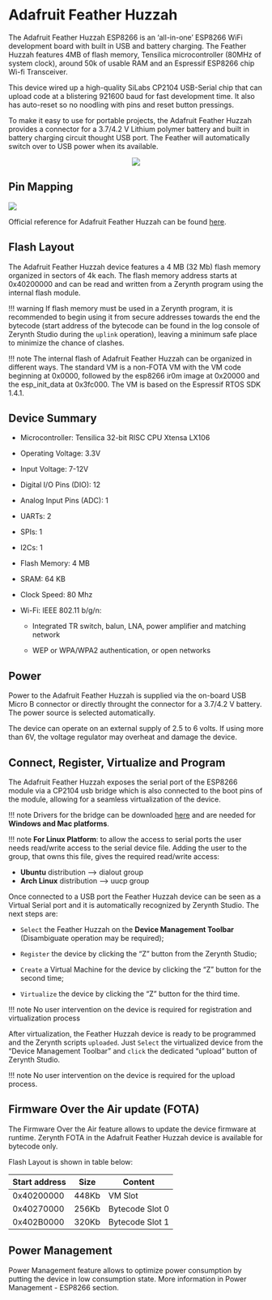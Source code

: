 # Adafruit Feather Huzzah

The Adafruit Feather Huzzah ESP8266 is an ‘all-in-one’ ESP8266 WiFi development board with built in USB and battery charging. The Feather Huzzah features 4MB of flash memory, Tensilica microcontroller (80MHz of system clock), around 50k of usable RAM and an Espressif ESP8266 chip Wi-fi Transceiver.

This device wired up a high-quality SiLabs CP2104 USB-Serial chip that can upload code at a blistering 921600 baud for fast development time. It also has auto-reset so no noodling with pins and reset button pressings.

To make it easy to use for portable projects, the Adafruit Feather Huzzah provides a connector for a 3.7/4.2 V Lithium polymer battery and built in battery charging circuit thought USB port. The Feather will automatically switch over to USB power when its available.

<p style="text-align: center;"><img src="https://raw.githubusercontent.com/zerynth/docs/test/docs/reference/boards/adafruit_feather_huzzah/docs/img/adafruit_feather_huzzah.png"></p>


## Pin Mapping
![](https://github.com/zerynth/docs/blob/test/docs/reference/boards/adafruit_feather_huzzah/docs/img/adafruit_feather_huzzah_pin_io.png?raw=true)

Official reference for Adafruit Feather Huzzah can be found [here](https://www.adafruit.com/product/2821).

## Flash Layout

The Adafruit Feather Huzzah device features a 4 MB (32 Mb) flash memory organized in sectors of 4k each. The flash memory address starts at 0x40200000 and can be read and written from a Zerynth program using the internal flash module.

!!! warning
	If flash memory must be used in a Zerynth program, it is recommended to begin using it from secure addresses towards the end the bytecode (start address of the bytecode can be found in the log console of Zerynth Studio during the ```uplink``` operation), leaving a minimum safe place to minimize the chance of clashes.

!!! note
	The internal flash of Adafruit Feather Huzzah can be organized in different ways. The standard VM is a non-FOTA VM with the VM code beginning at 0x0000, followed by the esp8266 ir0m image at 0x20000 and the esp_init_data at 0x3fc000. The VM is based on the Espressif RTOS SDK 1.4.1.

## Device Summary


* Microcontroller: Tensilica 32-bit RISC CPU Xtensa LX106


* Operating Voltage: 3.3V


* Input Voltage: 7-12V


* Digital I/O Pins (DIO): 12


* Analog Input Pins (ADC): 1


* UARTs: 2


* SPIs: 1


* I2Cs: 1


* Flash Memory: 4 MB


* SRAM: 64 KB


* Clock Speed: 80 Mhz


* Wi-Fi: IEEE 802.11 b/g/n:


    * Integrated TR switch, balun, LNA, power amplifier and matching network


    * WEP or WPA/WPA2 authentication, or open networks

## Power

Power to the Adafruit Feather Huzzah is supplied via the on-board USB Micro B connector or directly throught the connector for a 3.7/4.2 V battery. The power source is selected automatically.

The device can operate on an external supply of 2.5 to 6 volts. If using more than 6V, the voltage regulator may overheat and damage the device.

## Connect, Register, Virtualize and Program

The Adafruit Feather Huzzah exposes the serial port of the ESP8266 module via a CP2104 usb bridge which is also connected to the boot pins of the module, allowing for a seamless virtualization of the device.

!!! note
	Drivers for the bridge can be downloaded [here](https://www.silabs.com/products/development-tools/software/usb-to-uart-bridge-vcp-drivers) and are needed for **Windows and Mac platforms**.

!!! note
	**For Linux Platform**: to allow the access to serial ports the user needs read/write access to the serial device file. Adding the user to the group, that owns this file, gives the required read/write access:
- **Ubuntu** distribution –> dialout group
- **Arch Linux** distribution –> uucp group

Once connected to a USB port the Feather Huzzah device can be seen as a Virtual Serial port and it is automatically recognized by Zerynth Studio. The next steps are:


* ```Select``` the Feather Huzzah on the **Device Management Toolbar** (Disambiguate operation may be required);


* ```Register``` the device by clicking the “Z” button from the Zerynth Studio;


* ```Create``` a Virtual Machine for the device by clicking the “Z” button for the second time;


* ```Virtualize``` the device by clicking the “Z” button for the third time.

!!! note
	No user intervention on the device is required for registration and virtualization process

After virtualization, the Feather Huzzah device is ready to be programmed and the  Zerynth scripts ```uploaded```. Just ```Select``` the virtualized device from the “Device Management Toolbar” and ```click``` the dedicated “upload” button of Zerynth Studio.

!!! note
	No user intervention on the device is required for the upload process.

## Firmware Over the Air update (FOTA)

The Firmware Over the Air feature allows to update the device firmware at runtime. Zerynth FOTA in the Adafruit Feather Huzzah device is available for bytecode only.

Flash Layout is shown in table below:

| Start address | Size  | Content         |
|---------------|-------|-----------------|
| 0x40200000    | 448Kb | VM Slot         |
| 0x40270000    | 256Kb | Bytecode Slot 0 |
| 0x402B0000    | 320Kb | Bytecode Slot 1 |

## Power Management

Power Management feature allows to optimize power consumption by putting the device in low consumption state. More information in Power Management - ESP8266 section.
<!--stackedit_data:
eyJoaXN0b3J5IjpbLTEzNjI5ODU4MTgsLTE4MTk0MzUzNjMsMj
MxODA4NTQ4LDE1NzgxMzA5OTAsLTIxNjg1MDkyMCwtMTQ2MTIw
Nzg4OCw1MzE4NDc5OCw2ODE4NDYxOTRdfQ==
-->
